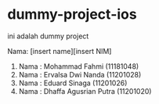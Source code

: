# dummy-project-ios
ini adalah dummy project

Nama: [insert name][insert NIM]

1. Nama : Mohammad Fahmi (11181048)
2. Nama : Ervalsa Dwi Nanda (11201028)
3. Nama : Eduard Sinaga (11201026)
4. Nama : Dhaffa Agusrian Putra (11201020)
